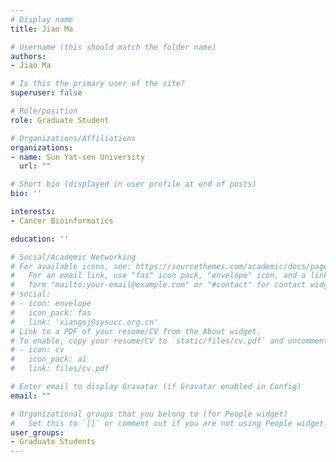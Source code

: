 ```yaml
---
# Display name
title: Jiao Ma

# Username (this should match the folder name)
authors:
- Jiao Ma

# Is this the primary user of the site?
superuser: false

# Role/position
role: Graduate Student

# Organizations/Affiliations
organizations:
- name: Sun Yat-sen University
  url: ""

# Short bio (displayed in user profile at end of posts)
bio: ''

interests:
- Cancer Bioinformatics

education: ''

# Social/Academic Networking
# For available icons, see: https://sourcethemes.com/academic/docs/page-builder/#icons
#   For an email link, use "fas" icon pack, "envelope" icon, and a link in the
#   form "mailto:your-email@example.com" or "#contact" for contact widget.
# social:
# - icon: envelope
#   icon_pack: fas
#   link: 'xiangsj@sysucc.org.cn'
# Link to a PDF of your resume/CV from the About widget.
# To enable, copy your resume/CV to `static/files/cv.pdf` and uncomment the lines below.
# - icon: cv
#   icon_pack: ai
#   link: files/cv.pdf

# Enter email to display Gravatar (if Gravatar enabled in Config)
email: ""

# Organizational groups that you belong to (for People widget)
#   Set this to `[]` or comment out if you are not using People widget.
user_groups:
- Graduate Students
---
```



